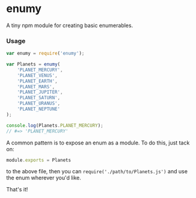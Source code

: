 # enumy

A tiny npm module for creating basic enumerables.

### Usage

```js
var enumy = require('enumy');

var Planets = enumy(
    'PLANET_MERCURY',
    'PLANET_VENUS',
    'PLANET_EARTH',
    'PLANET_MARS',
    'PLANET_JUPITER',
    'PLANET_SATURN',
    'PLANET_URANUS',
    'PLANET_NEPTUNE'
);

console.log(Planets.PLANET_MERCURY);
// #=> 'PLANET_MERCURY'
```

A common pattern is to expose an enum as a module. To do this, just tack on:

```js
module.exports = Planets
```

to the above file, then you can `require('./path/to/Planets.js')` and use the enum wherever you'd like.

That's it!